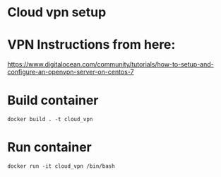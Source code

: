# Cloud vpn setup

# VPN Instructions from here:
  https://www.digitalocean.com/community/tutorials/how-to-setup-and-configure-an-openvpn-server-on-centos-7

# Build container
  ```docker build . -t cloud_vpn```

# Run container
  ```docker run -it cloud_vpn /bin/bash```



